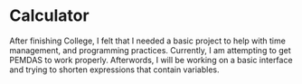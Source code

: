 # Calculator
After finishing College, I felt that I needed a basic project to help with time management, and programming practices. 
Currently, I am attempting to get PEMDAS to work properly.
Afterwords, I will be working on a basic interface and trying to shorten expressions that contain variables. 
